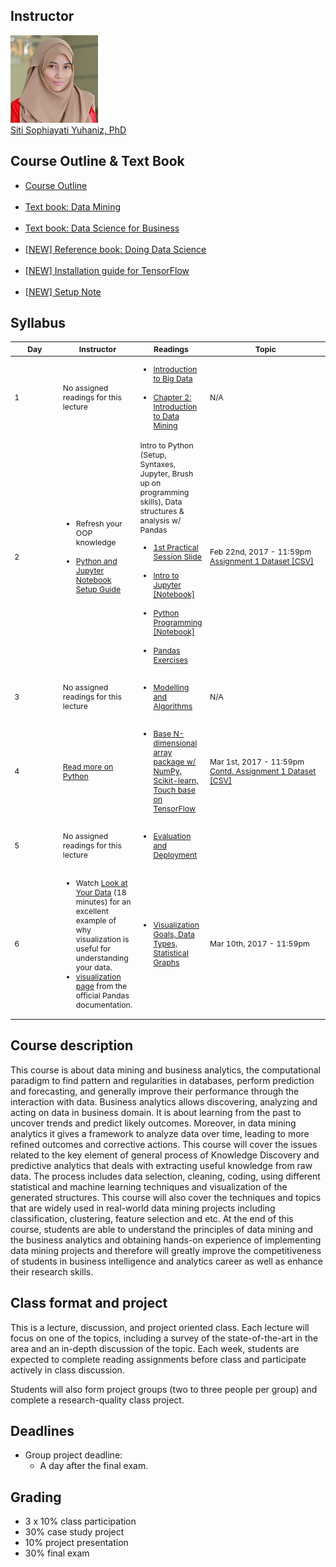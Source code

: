 ## Instructor
<div class="instructor">
  <a href="http://ais.utm.my/sophia">
  <div class="instructorphoto"><img src="sitisophiayatiyuhaniz.jpg"></div>
  <div>Siti Sophiayati Yuhaniz, PhD</div>
  </a>
</div>

<!--
## Teaching Assistant
<div class="instructor">
  <a href="http://alirezasamar.com">
  <div class="instructorphoto"><img src="alirezasamar.jpg"></div>
  <div>Alireza Samar</div>
  </a>
</div>
-->

<!--
## Lectures
 **Time**: 9am to 5pm 
-->

<!--
**Location**: Professional Training Room 2, Level 3, Menara Razak, UTM KL
-->

<!--
## Office hours
Alireza: 3-4 PM on Mondays & Fridays at UTM MLDS, Block PA3 (Old AIS Building).
-->

## Course Outline & Text Book
<ul><li><a href="https://drive.google.com/open?id=0ByCqHmF4VJXidE5WVTJHcktKTWs">Course Outline</a></li><br/><li><a href="https://drive.google.com/open?id=0ByCqHmF4VJXiOHVyc1dHT1ZGYWc">Text book: Data Mining</a></li><br/><li><a href="https://drive.google.com/open?id=0ByCqHmF4VJXiQXVQOEx3RDRnNFk">Text book: Data Science for Business</a></li><br/><li><a href="https://drive.google.com/file/d/0ByCqHmF4VJXiV05VRWRuQ2RIOUk/view?usp=sharing">[NEW] Reference book: Doing Data Science</a></li><br/><li><a href="https://www.tensorflow.org/install/install_windows">[NEW] Installation guide for TensorFlow</a></li><br/><li><a href="https://drive.google.com/file/d/0ByCqHmF4VJXiZUtIYWN2Zi01Ym8/view?usp=sharing">[NEW] Setup Note</a></li></ul>

## Syllabus

<table style="table-layout: fixed; font-size: 88%;">
  <thead>
    <tr>
      <th style="width: 20%;text-align: center;">Day</th>
      <th style="width: 10%;">Instructor</th>
      <th style="width: 20%;">Readings</th>
      <th style="width: 50%;">Topic</th>
      <!--<th style="width: 8%;">Deadlines</th>-->
    </tr>
  </thead>
  <tbody>
    <tr>
      <td>1</td>
      <!--<td>Siti Sophiayati Yuhaniz</td>-->
      <td>No assigned readings for this lecture</td>
      <td><ul><li><a href="https://drive.google.com/file/d/0ByCqHmF4VJXiM3pjT3RKc3E1YjQ/view?usp=sharing">Introduction to Big Data</a></li><br/><li><a href="https://drive.google.com/file/d/0ByCqHmF4VJXiWVp4Rm9sQXoxM1E/view?usp=sharing">Chapter 2: Introduction to Data Mining</a></li></ul></td>
      <td>N/A</td>
    </tr>
    <tr>
      <td>2</td>
      <!--<td>Alireza Samar</td>-->
      <td><ul><li>Refresh your OOP knowledge</li><br/><li><a href="https://drive.google.com/file/d/0ByCqHmF4VJXicExfREtlaHZsSzA/view?usp=sharing">Python and Jupyter Notebook Setup Guide</a></li></ul></td>
      <td>Intro to Python (Setup, Syntaxes, Jupyter, Brush up on programming skills), Data structures & analysis w/ Pandas<br/><ul><li><a href="https://drive.google.com/open?id=0ByCqHmF4VJXic0xQVTBILVFxX28">1st Practical Session Slide</a></li><br/><li><a href="http://nbviewer.jupyter.org/github/utm-data-mining/Pandas-Exercises/blob/master/Running%20Code.ipynb">Intro to Jupyter [Notebook]</a></li><br/><li><a href="http://nbviewer.jupyter.org/github/alirezasmr/Data-Science-with-Python/blob/master/Chapter-2-Introduction-to-Python-Programming.ipynb">Python Programming [Notebook]</a></li><br/><li><a href="https://github.com/utm-data-mining/Pandas-Exercises">Pandas Exercises</a></li></ul></td>
      <td>Feb 22nd, 2017 - 11:59pm<br/><a href="https://drive.google.com/open?id=0ByCqHmF4VJXiTkRzeE1yVjZvVEk">Assignment 1 Dataset [CSV]</a></td>
    </tr>
    <tr>
      <td>3</td>
      <!--<td>Siti Sophiayati Yuhaniz</td>-->
      <td>No assigned readings for this lecture</td>
      <td><ul><li><a href="https://drive.google.com/file/d/0ByCqHmF4VJXiUUNsV2xmODNzVE0/view?usp=sharing">Modelling and Algorithms</a></li></ul></td>
      <td>N/A</td>
    </tr>
    <tr>
      <td>4</td>
      <!--<td>Alireza Samar</td>-->
      <td><a href="http://www.scipy-lectures.org/intro/language/python_language.html">Read more on Python</a></td>
      <td><ul><li><a href="https://github.com/utm-data-mining/ml-exercises">Base N-dimensional array package w/ NumPy, Scikit-learn, Touch base on TensorFlow</a></li></ul></td>
      <td>Mar 1st, 2017 - 11:59pm<br/><a href="https://drive.google.com/open?id=0ByCqHmF4VJXiTkRzeE1yVjZvVEk">Contd. Assignment 1 Dataset [CSV]</a></td>
    </tr>
    <tr>
      <td>5</td>
      <!--<td>Siti Sophiayati Yuhaniz</td>-->
      <td>No assigned readings for this lecture</td>
      <td><ul><li><a href="https://drive.google.com/file/d/0ByCqHmF4VJXidGRMOXVZM2gwbE0/view?usp=sharing">Evaluation and Deployment</a></li></ul></td>
      <td></td>
    </tr>
    <tr>
      <td>6</td>
      <!--<td>Alireza Samar</td>-->
      <td><ul><li>Watch <a href="https://www.youtube.com/watch?v=coNDCIMH8bk">Look at Your Data</a> (18 minutes) for an excellent example of why visualization is useful for understanding your data.</li><li><a href="http://pandas.pydata.org/pandas-docs/stable/visualization.html">visualization page</a> from the official Pandas documentation.</li></ul></td>
      <td><ul><li><a href="https://drive.google.com/file/d/0ByCqHmF4VJXiNERfTzBvVGsxcms/view?usp=sharing">Visualization Goals, Data Types, Statistical Graphs</a></li></ul></td>
      <td>Mar 10th, 2017 - 11:59pm</td>
    </tr>
  </tbody>
</table>

## Course description
This course is about data mining and business analytics, the computational paradigm to find pattern and regularities in databases, perform prediction and forecasting, and generally improve their performance through the interaction with data. Business analytics allows discovering, analyzing and acting on data in business domain. It is about learning from the past to uncover trends and predict likely outcomes. Moreover, in data mining analytics it gives a framework to analyze data over time, leading to more refined outcomes and corrective actions. This course will cover the issues related to the key element of general process of Knowledge Discovery and predictive analytics that deals with extracting useful knowledge from raw data. The process includes data selection, cleaning, coding, using different statistical and machine learning techniques and visualization of the generated structures. This course will also cover the techniques and topics that are widely used in real-world data mining projects including classification, clustering, feature selection and etc.  At the end of this course, students are able to understand the principles of data mining and the business analytics and obtaining hands-on experience of implementing data mining projects and therefore will greatly improve the competitiveness of students in business intelligence and analytics career as well as enhance their research skills.

## Class format and project
This is a lecture, discussion, and project oriented class. Each lecture will focus on one of the topics, including a survey of the state-of-the-art in the area and an in-depth discussion of the topic. Each week, students are expected to complete reading assignments before class and participate actively in class discussion.

Students will also form project groups (two to three people per group) and complete a research-quality class project.

## Deadlines
* Group project deadline:
  * A day after the final exam.

## Grading
* 3 x 10% class participation
* 30% case study project
* 10% project presentation
* 30% final exam

<!--
## Additional Notes
* Feel free to contact <a href="mailto:salireza5@live.utm.my">Alireza</a> in case you had any question or you need any special arrangement.
-->
